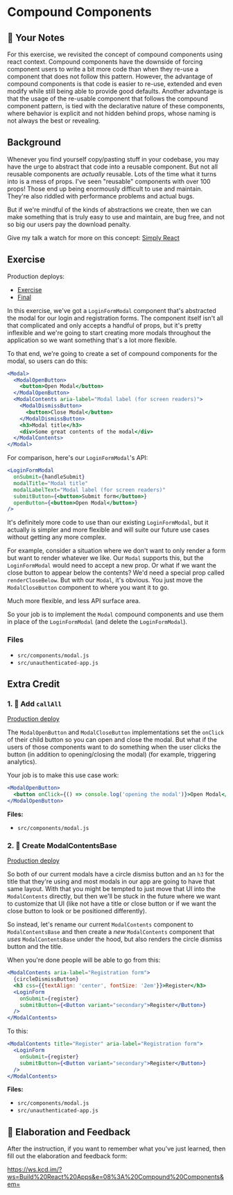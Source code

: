 # Compound Components

## 📝 Your Notes

For this exercise, we revisited the concept of compound components using react
context. Compound components have the downside of forcing component users to
write a bit more code than when they re-use a component that does not follow
this pattern. However, the advantage of compound components is that code is
easier to re-use, extended and even modify while still being able to provide
good defaults. Another advantage is that the usage of the re-usable component
that follows the compound component pattern, is tied with the declarative nature
of these components, where behavior is explicit and not hidden behind props,
whose naming is not always the best or revealing.

## Background

Whenever you find yourself copy/pasting stuff in your codebase, you may have the
urge to abstract that code into a reusable component. But not all reusable
components are _actually_ reusable. Lots of the time what it turns into is a
mess of props. I've seen "reusable" components with over 100 props! Those end up
being enormously difficult to use and maintain. They're also riddled with
performance problems and actual bugs.

But if we're mindful of the kinds of abstractions we create, then we can make
something that is truly easy to use and maintain, are bug free, and not so big
our users pay the download penalty.

Give my talk a watch for more on this concept:
[Simply React](https://www.youtube.com/watch?v=AiJ8tRRH0f8&list=PLV5CVI1eNcJgNqzNwcs4UKrlJdhfDjshf)

## Exercise

Production deploys:

- [Exercise](https://exercises-08-compound-components.bookshelf.lol/exercise)
- [Final](https://exercises-08-compound-components.bookshelf.lol/)

In this exercise, we've got a `LoginFormModal` component that's abstracted the
modal for our login and registration forms. The component itself isn't all that
complicated and only accepts a handful of props, but it's pretty inflexible and
we're going to start creating more modals throughout the application so we want
something that's a lot more flexible.

To that end, we're going to create a set of compound components for the modal,
so users can do this:

```jsx
<Modal>
  <ModalOpenButton>
    <button>Open Modal</button>
  </ModalOpenButton>
  <ModalContents aria-label="Modal label (for screen readers)">
    <ModalDismissButton>
      <button>Close Modal</button>
    </ModalDismissButton>
    <h3>Modal title</h3>
    <div>Some great contents of the modal</div>
  </ModalContents>
</Modal>
```

For comparison, here's our `LoginFormModal`'s API:

```jsx
<LoginFormModal
  onSubmit={handleSubmit}
  modalTitle="Modal title"
  modalLabelText="Modal label (for screen readers)"
  submitButton={<button>Submit form</button>}
  openButton={<button>Open Modal</button>}
/>
```

It's definitely more code to use than our existing `LoginFormModal`, but it
actually is simpler and more flexible and will suite our future use cases
without getting any more complex.

For example, consider a situation where we don't want to only render a form but
want to render whatever we like. Our `Modal` supports this, but the
`LoginFormModal` would need to accept a new prop. Or what if we want the close
button to appear below the contents? We'd need a special prop called
`renderCloseBelow`. But with our `Modal`, it's obvious. You just move the
`ModalCloseButton` component to where you want it to go.

Much more flexible, and less API surface area.

So your job is to implement the `Modal` compound components and use them in
place of the `LoginFormModal` (and delete the `LoginFormModal`).

### Files

- `src/components/modal.js`
- `src/unauthenticated-app.js`

## Extra Credit

### 1. 💯 Add `callAll`

[Production deploy](https://exercises-08-compound-components.bookshelf.lol/extra-1)

The `ModalOpenButton` and `ModalCloseButton` implementations set the `onClick`
of their child button so you can open and close the modal. But what if the users
of those components want to do something when the user clicks the button (in
addition to opening/closing the modal) (for example, triggering analytics).

Your job is to make this use case work:

```jsx
<ModalOpenButton>
  <button onClick={() => console.log('opening the modal')}>Open Modal</button>
</ModalOpenButton>
```

**Files:**

- `src/components/modal.js`

### 2. 💯 Create ModalContentsBase

[Production deploy](https://exercises-08-compound-components.bookshelf.lol/extra-2)

So both of our current modals have a circle dismiss button and an `h3` for the
title that they're using and most modals in our app are going to have that same
layout. With that you might be tempted to just move that UI into the
`ModalContents` directly, but then we'll be stuck in the future where we want to
customize that UI (like not have a title or close button or if we want the close
button to look or be positioned differently).

So instead, let's rename our current `ModalContents` component to
`ModalContentsBase` and then create a _new_ `ModalContents` component that
_uses_ `ModalContentsBase` under the hood, but also renders the circle dismiss
button and the title.

When you're done people will be able to go from this:

```jsx
<ModalContents aria-label="Registration form">
  {circleDismissButton}
  <h3 css={{textAlign: 'center', fontSize: '2em'}}>Register</h3>
  <LoginForm
    onSubmit={register}
    submitButton={<Button variant="secondary">Register</Button>}
  />
</ModalContents>
```

To this:

```jsx
<ModalContents title="Register" aria-label="Registration form">
  <LoginForm
    onSubmit={register}
    submitButton={<Button variant="secondary">Register</Button>}
  />
</ModalContents>
```

**Files:**

- `src/components/modal.js`
- `src/unauthenticated-app.js`

## 🦉 Elaboration and Feedback

After the instruction, if you want to remember what you've just learned, then
fill out the elaboration and feedback form:

https://ws.kcd.im/?ws=Build%20React%20Apps&e=08%3A%20Compound%20Components&em=
